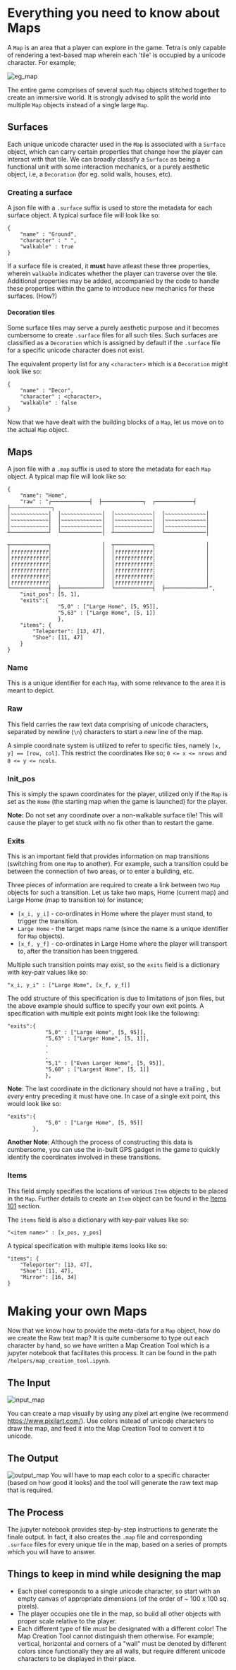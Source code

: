 # Everything you need to know about Maps

A `Map` is an area that a player can explore in the game. Tetra is only capable of rendering a text-based map wherein each 'tile' is occupied by a unicode character. For example;

![eg_map](./images/eg_map.png)

The entire game comprises of several such `Map` objects stitched together to create an immersive world. It is strongly advised to split the world into multiple `Map` objects instead of a single large `Map`. 

## Surfaces
Each unique unicode character used in the `Map` is associated with a `Surface` object, which can carry certain properties that change how the player can interact with that tile. We can broadly classify a `Surface` as being a functional unit with some interaction mechanics, or a purely aesthetic object, i.e, a `Decoration` (for eg. solid walls, houses, etc). 

### Creating a surface
A json file with a `.surface` suffix is used to store the metadata for each surface object. A typical surface file will look like so:

```
{
    "name" : "Ground",
    "character" : " ",
    "walkable" : true
}
```

If a surface file is created, it **must** have atleast these three properties, wherein `walkable` indicates whether the player can traverse over the tile. Additional properties may be added, accompanied by the code to handle these properties within the game to introduce new mechanics for these surfaces. (How?)

#### Decoration tiles
Some surface tiles may serve a purely aesthetic purpose and it becomes cumbersome to create  `.surface` files for all such tiles. Such surfaces are classified as a `Decoration` which is assigned by default if the `.surface` file for a specific unicode character does not exist. 

The equivalent property list for any `<character>` which is a `Decoration` might look like so: 

```
{
    "name" : "Decor",
    "character" : <character>,
    "walkable" : false
}
```
Now that we have dealt with the building blocks of a `Map`, let us move on to the actual `Map` object.
## Maps

A json file with a `.map` suffix is used to store the metadata for each `Map` object. A typical map file will look like so:

```
{
    "name": "Home",
    "raw" : "┌────────────┤  ├─────────────┐  ┌────────────┤  ├─────────────┐
│~~~~~~~~~~~~│  │~~~~~~~~~~~~~│  │~~~~~~~~~~~~│  │~~~~~~~~~~~~~│
│~~~~~~~~~~~~│  │~~~~~~~~~~~~~│  │~~~~~~~~~~~~│  │~~~~~~~~~~~~~│
│~~~~~~~~~~~~│  │~~~~~~~~~~~~~│  │~~~~~~~~~~~~│  │~~~~~~~~~~~~~│
┴────────────┘  └─────────────│  ┴────────────┘  └─────────────│
                                                                
┬────────────┐                │  ┬────────────┐                │
│╒╒╒╒╒╒╒╒╒╒╒╒┆                │  │╒╒╒╒╒╒╒╒╒╒╒╒┆                │
│╒╒╒╒╒╒╒╒╒╒╒╒┆                │  │╒╒╒╒╒╒╒╒╒╒╒╒┆                │
│╒╒╒╒╒╒╒╒╒╒╒╒┆                │  │╒╒╒╒╒╒╒╒╒╒╒╒┆                │
│╒╒╒╒╒╒╒╒╒╒╒╒┆                │  │╒╒╒╒╒╒╒╒╒╒╒╒┆                │
│╒╒╒╒╒╒╒╒╒╒╒╒┆                │  │╒╒╒╒╒╒╒╒╒╒╒╒┆                │
│╒╒╒╒╒╒╒╒╒╒╒╒┆                │  │╒╒╒╒╒╒╒╒╒╒╒╒┆                │
└────────────┤  ├─────────────┘  └────────────┤  ├─────────────┘",
    "init_pos": [5, 1],
    "exits":{
                "5,0" : ["Large Home", [5, 95]],
                "5,63" : ["Large Home", [5, 1]]
                },
    "items": {
        "Teleporter": [13, 47],
        "Shoe": [11, 47]
    }
}
```

### Name
This is a unique identifier for each `Map`, with some relevance to the area it is meant to depict. 

### Raw
This field carries the raw text data comprising of unicode characters, separated by newline (`\n`) characters to start a new line of the map.

A simple coordinate system is utilized to refer to specific tiles, namely `[x, y] == [row, col]`. This restrict the coordinates like so; `0 <= x <= nrows` and `0 <= y <= ncols`.  

### Init_pos
This is simply the spawn coordinates for the player, utilized only if the `Map` is set as the `Home` (the starting map when the game is launched) for the player. 

**Note:** Do not set any coordinate over a non-walkable surface tile! This will cause the player to get stuck with no fix other than to restart the game.

### Exits
This is an important field that provides information on map transitions (switching from one `Map` to another). For example, such a transition could be between the connection of two areas, or to enter a building, etc. 

Three pieces of information are required to create a link between two `Map` objects for such a transition. Let us take two maps, Home (current map) and Large Home (map to transition to) for instance;

- `[x_i, y_i]` - co-ordinates in Home where the player must stand, to trigger the transition.
- `Large Home` - the target maps name (since the name is a unique identifier for `Map` objects).
- `[x_f, y_f]` -  co-ordinates in Large Home where the player will transport to, after the transition has been triggered.

Multiple such transition points may exist, so the `exits` field is a dictionary with key-pair values like so:
```
"x_i, y_i" : ["Large Home", [x_f, y_f]]
```
The odd structure of this specification is due to limitations of json files, but the above example should suffice to specify your own exit points. A specification with multiple exit points might look like the following:

```
"exits":{
            "5,0" : ["Large Home", [5, 95]],
            "5,63" : ["Larger Home", [5, 1]],
            .
            .
            .
            "5,1" : ["Even Larger Home", [5, 95]],
            "5,60" : ["Largest Home", [5, 1]]
            },
```

**Note**: The last coordinate in the dictionary should not have a trailing `,` but *every* entry preceding it must have one. In case of a single exit point, this would look like so:

```
"exits":{
            "5,0" : ["Large Home", [5, 95]]
        },
```

**Another Note**: Although the process of constructing this data is cumbersome, you can use the in-built GPS gadget in the game to quickly identify the coordinates involved in these transitions.

### Items
This field simply specifies the locations of various `Item` objects to be placed in the `Map`. Further details to create an `Item` object can be found in the [Items 101](items.md) section. 

The `items` field is also a dictionary with key-pair values like so:
```
"<item name>" : [x_pos, y_pos]
```

A typical specification with multiple items looks like so:

```
"items": {
    "Teleporter": [13, 47],
    "Shoe": [11, 47],
    "Mirror": [16, 34]
}
```

# Making your own Maps
Now that we know how to provide the meta-data for a `Map` object, how do we create the Raw text map? It is quite cumbersome to type out each character by hand, so we have written a Map Creation Tool which is a jupyter notebook that facilitates this process. It can be found in the path `/helpers/map_creation_tool.ipynb`. 

## The Input
![input_map](./images/eg_map_col.png)

You can create a map visually by using any pixel art engine (we recommend https://www.pixilart.com/). Use colors instead of unicode characters to draw the map, and feed it into the Map Creation Tool to convert it to unicode. 
## The Output
![output_map](./images/eg_map_txt.png)
You will have to map each color to a specific character (based on how good it looks) and the tool will generate the raw text map that is required.

## The Process
The jupyter notebook provides step-by-step instructions to generate the finale output. In fact, it also creates the `.map` file and corresponding `.surface` files for every unique tile in the map, based on a series of prompts which you will have to answer. 

## Things to keep in mind while designing the map

- Each pixel corresponds to a single unicode character, so start with an empty canvas of appropriate dimensions (of the order of ~ 100 x 100 sq. pixels). 
- The player occupies one tile in the map, so build all other objects with proper scale relative to the player. 
- Each different type of tile *must* be designated with a different color! The Map Creation Tool cannot distinguish them otherwise. For example; vertical, horizontal and corners of a "wall" must be denoted by different colors since functionally they are all walls, but require different unicode characters to be displayed in their place.